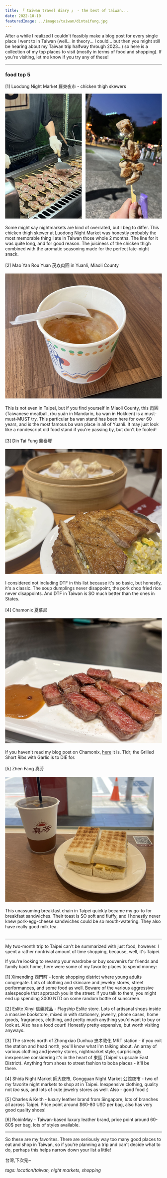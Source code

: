 ```yaml
---
title: 「 taiwan travel diary 」 - the best of taiwan...
date: 2022-10-10
featuredImage: ../images/taiwan/dintaifung.jpg
---
```

After a while I realized I couldn't feasibly make a blog post for every single place I went to in Taiwan (well... in theory... I could... but then you might still be hearing about my Taiwan trip halfway through 2023...) so here is a collection of my top places to visit (mostly in terms of food and shopping). If you're visiting, let me know if you try any of these!

<hr>

<h3>food top 5</h3>

[1] Luodong Night Market 羅東夜市 - chicken thigh skewers
<div>
    <img src="../images/taiwan/luodong-chicken.jpeg"
        alt="Luodong night market chicken thigh skewers"
        style="height: 400px; object-fit:cover;display:inline-block;"
    />
</div>
<br>
Some might say nightmarkets are kind of overrated, but I beg to differ. This chicken thigh skewer at Luodong Night Market was honestly probably the most memorable thing I ate in Taiwan those whole 2 months. The line for it was quite long, and for good reason. The juiciness of the chicken thigh combined with the aromatic seasoning made for the perfect late-night snack. 
<br><br>
[2] Mao Yan Rou Yuan 茂焱肉圓 in Yuanli, Miaoli County
<br><br>
<div>
    <img src="../images/taiwan/yuanlirouyuan.jpg"
        alt="Rou Yuan in Yuanli"
        style="height: 400px; object-fit:cover;display:inline-block;"
    />
</div>
<br>
This is not even in Taipei, but if you find yourself in Miaoli County, this 肉圓 (Taiwanese meatball, ròu yuán in Mandarin, ba wan in Hokkien) is a must-must-MUST try. This particular ba wan stand has been here for over 60 years, and is the most famous ba wan place in all of Yuanli. It may just look like a nondescript old food stand if you're passing by, but don't be fooled! 
<br><br>
[3] Din Tai Fung 鼎泰豐
<br><br>
<div>
    <img src="../images/taiwan/dintaifung.jpg"
        alt="Din Tai Fung"
        style="height: 400px; object-fit:cover;display:inline-block;"
    />
</div>
<br>
I considered not including DTF in this list because it's so basic, but honestly, it's a classic. The soup dumplings never disappoint, the pork chop fried rice never disappoints. And DTF in Taiwan is SO much better than the ones in States. 
<br><br>
[4] Chamonix 夏慕尼
<br><br>
<div>
    <img src="../images/taiwan/chamonix_main.jpg"
        alt="Din Tai Fung"
        style="height: 400px; object-fit:cover;display:inline-block;"
    />
</div>
<br>
If you haven't read my blog post on Chamonix, <a href="https://clarityeats.com/chamonix/" target="_blank">here</a> it is. Tldr; the Grilled Short Ribs with Garlic is to DIE for.
<br><br>
[5] Zhen Fang 真芳
<br><br>
<div>
    <img src="../images/taiwan/zhenfang.jpg"
        alt="Din Tai Fung"
        style="height: 400px; object-fit:cover;display:inline-block;"
    />
</div>
<br>
This unassuming breakfast chain in Taipei quickly became my go-to for breakfast sandwiches. Their toast is SO soft and fluffy, and I honestly never knew pork-egg-cheese sandwiches could be so mouth-watering. They also have really good milk tea.
<br><br>

<hr>

My two-month trip to Taipei can't be summarized with just food, however. I spent a rather nontrivial amount of time shopping, because, well, it's Taipei.

If you're looking to revamp your wardrobe or buy souvenirs for friends and family back home, here were some of my favorite places to spend money:

[1] Ximending 西門町 - Iconic shopping district where young adults congregate. Lots of clothing and skincare and jewelry stores, street performances, and some food as well. Beware of the various aggressive salespeople that approach you in the street: if you talk to them, you might end up spending 3000 NTD on some random bottle of sunscreen. 


[2] Eslite Xinyi 信義誠品 - Flagship Eslite store. Lots of artisanal shops inside a massive bookstore, mixed in with stationery, jewelry, phone cases, home goods, fragrances, clothing, and pretty much anything you'd want to buy or look at. Also has a food court! Honestly pretty expensive, but worth visiting anyways.


[3] The streets north of Zhongxiao Dunhua 忠孝敦化 MRT station - if you exit the station and head north, you'll know what I'm talking about. An array of various clothing and jewelry stores, nightmarket style, surprisingly inexpensive considering it's in the heart of 東區 (Taipei's upscale East District). Anything from shoes to street fashion to boba places - it'll be there. 


[4] Shida Night Market 師大夜市, Gongguan Night Market 公館夜市 - two of my favorite night markets to shop at in Taipei. Inexpensive clothing, quality not _too_ sus, and lots of cute jewelry stores as well. Also - good food :)

[5] Charles & Keith - luxury leather brand from Singapore, lots of branches all across Taipei. Price point around $60-80 USD per bag, also has very good quality shoes!

[6] RobinMay - Taiwan-based luxury leather brand, price point around 60-80$ per bag, lots of styles available.

<hr>

So these are my favorites. There are seriously way too many good places to eat and shop in Taiwan, so if you're planning a trip and can't decide what to do, perhaps this helps narrow down your list a little!

台灣,下次見~
<br>

_tags: location/taiwan, night markets, shopping_











